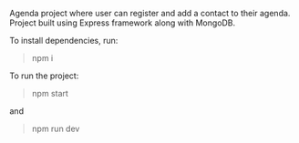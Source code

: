 Agenda project where user can register and add a contact to their agenda.
Project built using Express framework along with MongoDB.

To install dependencies, run:
> npm i

To run the project:
> npm start

and

> npm run dev

